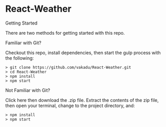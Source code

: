 # React-Weather

Getting Started

There are two methods for getting started with this repo.

Familiar with Git?

Checkout this repo, install dependencies, then start the gulp process with the following:

```
> git clone https://github.com/vakadu/React-Weather.git
> cd React-Weather
> npm install
> npm start
```

Not Familiar with Git?

Click here then download the .zip file. Extract the contents of the zip file, then open your terminal, change to the project directory, and:

```
> npm install
> npm start
```

